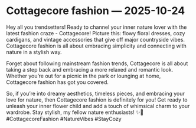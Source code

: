 # Cottagecore fashion — 2025-10-24

Hey all you trendsetters! Ready to channel your inner nature lover with the latest fashion craze - Cottagecore! Picture this: flowy floral dresses, cozy cardigans, and vintage accessories that give off major countryside vibes. Cottagecore fashion is all about embracing simplicity and connecting with nature in a stylish way.

Forget about following mainstream fashion trends, Cottagecore is all about taking a step back and embracing a more relaxed and romantic look. Whether you’re out for a picnic in the park or lounging at home, Cottagecore fashion has got you covered.

So, if you’re into dreamy aesthetics, timeless pieces, and embracing your love for nature, then Cottagecore fashion is definitely for you! Get ready to unleash your inner flower child and add a touch of whimsical charm to your wardrobe. Stay stylish, my fellow nature enthusiasts! ✨🌿 #CottagecoreFashion #NatureVibes #StayCozy